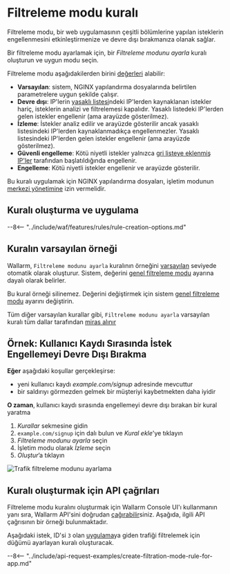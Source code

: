 [link-wallarm-mode-override]:       ../../admin-en/configure-parameters-en.md#wallarm_mode_allow_override

[img-mode-rule]:        ../../images/user-guides/rules/wallarm-mode-rule-with-safe-blocking.png

# Filtreleme modu kuralı

Filtreleme modu, bir web uygulamasının çeşitli bölümlerine yapılan isteklerin engellenmesini etkinleştirmenize ve devre dışı bırakmanıza olanak sağlar.

Bir filtreleme modu ayarlamak için, bir *Filtreleme modunu ayarla* kuralı oluşturun ve uygun modu seçin.

Filtreleme modu aşağıdakilerden birini [değerleri](../../admin-en/configure-wallarm-mode.md#available-filtration-modes) alabilir:

* **Varsayılan**: sistem, NGINX yapılandırma dosyalarında belirtilen parametrelere uygun şekilde çalışır.
* **Devre dışı**: IP'lerin [yasaklı listesi](../ip-lists/denylist.md)ndeki IP'lerden kaynaklanan istekler hariç, isteklerin analizi ve filtrelemesi kapalıdır. Yasaklı listedeki IP'lerden gelen istekler engellenir (ama arayüzde gösterilmez).
* **İzleme**: İstekler analiz edilir ve arayüzde gösterilir ancak yasaklı listesindeki IP'lerden kaynaklanmadıkça engellenmezler. Yasaklı listesindeki IP'lerden gelen istekler engellenir (ama arayüzde gösterilmez).
* **Güvenli engelleme**: Kötü niyetli istekler yalnızca [gri listeye eklenmiş IP'ler](../ip-lists/graylist.md) tarafından başlatıldığında engellenir.
* **Engelleme**: Kötü niyetli istekler engellenir ve arayüzde gösterilir.

Bu kuralı uygulamak için NGINX yapılandırma dosyaları, işletim modunun [merkezi yönetimine](../../admin-en/configure-wallarm-mode.md#allow-overriding-wallarm_mode) izin vermelidir.

## Kuralı oluşturma ve uygulama

--8<-- "../include/waf/features/rules/rule-creation-options.md"

## Kuralın varsayılan örneği

Wallarm, `Filtreleme modunu ayarla` kuralının örneğini [varsayılan](../../user-guides/rules/view.md#default-rules) seviyede otomatik olarak oluşturur. Sistem, değerini [genel filtreleme modu](../../admin-en/configure-wallarm-mode.md#setting-up-the-general-filtration-rule-in-wallarm-console) ayarına dayalı olarak belirler.

Bu kural örneği silinemez. Değerini değiştirmek için sistem [genel filtreleme modu](../../admin-en/configure-wallarm-mode.md#setting-up-the-general-filtration-rule-in-wallarm-console) ayarını değiştirin.

Tüm diğer varsayılan kurallar gibi, `Filtreleme modunu ayarla` varsayılan kuralı tüm dallar tarafından [miras alınır](../../user-guides/rules/view.md)

## Örnek: Kullanıcı Kaydı Sırasında İstek Engellemeyi Devre Dışı Bırakma

**Eğer** aşağıdaki koşullar gerçekleşirse:

* yeni kullanıcı kaydı *example.com/signup* adresinde mevcuttur
* bir saldırıyı görmezden gelmek bir müşteriyi kaybetmekten daha iyidir

**O zaman**, kullanıcı kaydı sırasında engellemeyi devre dışı bırakan bir kural yaratma

1. *Kurallar* sekmesine gidin
1. `example.com/signup` için dalı bulun ve *Kural ekle*'ye tıklayın
1. *Filtreleme modunu ayarla* seçin
1. İşletim modu olarak *İzleme* seçin
1. *Oluştur*’a tıklayın

![Trafik filtreleme modunu ayarlama][img-mode-rule]

## Kuralı oluşturmak için API çağrıları

Filtreleme modu kuralını oluşturmak için Wallarm Console UI'ı kullanmanın yanı sıra, Wallarm API'sini doğrudan [çağırabilir](../../api/overview.md)siniz. Aşağıda, ilgili API çağrısının bir örneği bulunmaktadır.

Aşağıdaki istek, ID'si `3` olan [uygulama](../settings/applications.md)ya giden trafiği filtrelemek için düğümü ayarlayan kuralı oluşturacak. 

--8<-- "../include/api-request-examples/create-filtration-mode-rule-for-app.md"